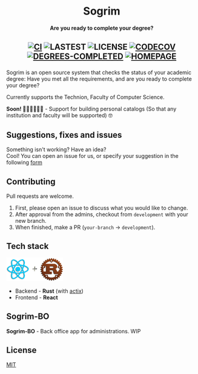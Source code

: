 <div align="center">
  <h1>Sogrim</h1>
  <p>
    <strong>Are you ready to complete your degree?</strong>
  </p>
  <h2>

[![CI](https://github.com/sogrim/technion-sogrim/actions/workflows/on_pr_server_ci.yml/badge.svg)](https://github.com/sogrim/technion-sogrim/actions/workflows/on_pr_server_ci.yml) 
![LASTEST](https://img.shields.io/github/v/release/sogrim/technion-sogrim?include_prereleases&label=latest)
![LICENSE](https://img.shields.io/github/license/sogrim/technion-sogrim)
[![CODECOV](https://codecov.io/gh/sogrim/technion-sogrim/branch/master/graph/badge.svg)](https://codecov.io/gh/sogrim/technion-sogrim)
[![DEGREES-COMPLETED](https://img.shields.io/endpoint?logo=RunKit&style=flat&color=red&url=https%3A%2F%2Fdegrees-completed-cs2s7fg9pgz2.runkit.sh%2F)](https://runkit.com/home#endpoint)
[![HOMEPAGE](https://img.shields.io/badge/https-sogrim.org-blueviolet)](https://sogrim.org)
  </h2>

</p>
</div>

Sogrim is an open source system that checks the status of your academic degree: Have you met all the requirements, and are you ready to complete your degree?


Currently supports the Technion, Faculty of Computer Science.

**Soon! 💃🏼💃🏼💃🏼**  - Support for building personal catalogs (So that any institution and faculty will be supported) 🤓


## Suggestions, fixes and issues
Something isn't working?
Have an idea?   
Cool!
You can open an issue for us, or specify your suggestion in the following [form](https://docs.google.com/forms/d/e/1FAIpQLSe7GbkAkIdTgJ3QkGmJMHhkIpjWz_I0ZX608FlxVLeT0cyJJQ/viewform) 

## Contributing
Pull requests are welcome. 
1. First, please open an issue to discuss what you would like to change.
2. After approval from the admins, checkout from `development` with your new branch.
3. When finished, make a PR (`your-branch` -> `development`).


## Tech stack
![react&rust=love](/packages/docs/rrlove.png)
* Backend - **Rust** (with [actix](https://actix.rs/))
* Frontend - **React**

## Sogrim-BO
**Sogrim-BO** - Back office app for administrations. WIP

## License
[MIT](https://choosealicense.com/licenses/mit/)
